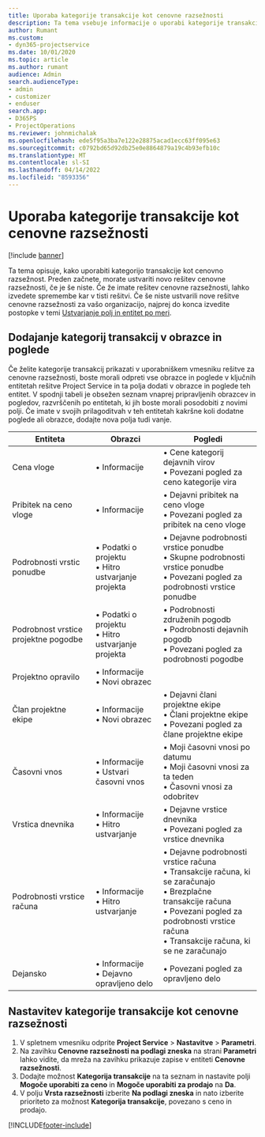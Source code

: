 ```yaml
---
title: Uporaba kategorije transakcije kot cenovne razsežnosti
description: Ta tema vsebuje informacije o uporabi kategorije transakcije kot cenovne razsežnosti.
author: Rumant
ms.custom:
- dyn365-projectservice
ms.date: 10/01/2020
ms.topic: article
ms.author: rumant
audience: Admin
search.audienceType:
- admin
- customizer
- enduser
search.app:
- D365PS
- ProjectOperations
ms.reviewer: johnmichalak
ms.openlocfilehash: ede5f95a3ba7e122e28875acad1ecc63ff095e63
ms.sourcegitcommit: c0792bd65d92db25e0e8864879a19c4b93efb10c
ms.translationtype: MT
ms.contentlocale: sl-SI
ms.lasthandoff: 04/14/2022
ms.locfileid: "8593356"
---
```

# <a name="use-transaction-category-as-a-pricing-dimension"></a>Uporaba kategorije transakcije kot cenovne razsežnosti

[!include [banner](../includes/psa-now-project-operations.md)]

Ta tema opisuje, kako uporabiti kategorijo transakcije kot cenovno razsežnost. Preden začnete, morate ustvariti novo rešitev cenovne razsežnosti, če je še niste. Če že imate rešitev cenovne razsežnosti, lahko izvedete spremembe kar v tisti rešitvi. Če še niste ustvarili nove rešitve cenovne razsežnosti za vašo organizacijo, najprej do konca izvedite postopke v temi [Ustvarjanje polj in entitet po meri](create-custom-fields-entities.md).

## <a name="add-transaction-category-to-forms-and-views"></a>Dodajanje kategorij transakcij v obrazce in poglede
Če želite kategorije transakcij prikazati v uporabniškem vmesniku rešitve za cenovne razsežnosti, boste morali odpreti vse obrazce in poglede v ključnih entitetah rešitve Project Service in ta polja dodati v obrazce in poglede teh entitet.
V spodnji tabeli je obsežen seznam vnaprej pripravljenih obrazcev in pogledov, razvrščenih po entitetah, ki jih boste morali posodobiti z novimi polji. Če imate v svojih prilagoditvah v teh entitetah kakršne koli dodatne poglede ali obrazce, dodajte nova polja tudi vanje.

|  Entiteta        | Obrazci     |Pogledi        |
| ------------------------------|---------------------------------|----------------------------------|
|  Cena vloge|• Informacije |• Cene kategorij dejavnih virov<br> • Povezani pogled za ceno kategorije vira|
|  Pribitek na ceno vloge|• Informacije|• Dejavni pribitek na ceno vloge<br>• Povezani pogled za pribitek na ceno vloge|
|  Podrobnosti vrstic ponudbe|• Podatki o projektu<br>• Hitro ustvarjanje projekta|• Dejavne podrobnosti vrstice ponudbe<br>• Skupne podrobnosti vrstice ponudbe<br>• Povezani pogled za podrobnosti vrstice ponudbe|
|  Podrobnost vrstice projektne pogodbe|• Podatki o projektu<br>• Hitro ustvarjanje projekta|• Podrobnosti združenih pogodb<br>• Podrobnosti dejavnih pogodb<br>• Povezani pogled za podrobnosti pogodbe|
|  Projektno opravilo|• Informacije<br>• Novi obrazec||
|  Član projektne ekipe|• Informacije<br>• Novi obrazec|• Dejavni člani projektne ekipe<br>• Člani projektne ekipe<br>• Povezani pogled za člane projektne ekipe|
|  Časovni vnos|• Informacije<br>• Ustvari časovni vnos|• Moji časovni vnosi po datumu<br>• Moji časovni vnosi za ta teden<br>• Časovni vnosi za odobritev|
|  Vrstica dnevnika|• Informacije<br>• Hitro ustvarjanje|• Dejavne vrstice dnevnika<br>• Povezani pogled za vrstice dnevnika|
|  Podrobnosti vrstice računa|• Informacije<br>• Hitro ustvarjanje|• Dejavne podrobnosti vrstice računa<br>• Transakcije računa, ki se zaračunajo<br>• Brezplačne transakcije računa<br>• Povezani pogled za podrobnosti vrstice računa<br>• Transakcije računa, ki se ne zaračunajo|
|  Dejansko|• Informacije<br>• Dejavno opravljeno delo|• Povezani pogled za opravljeno delo|

## <a name="set-up-transaction-category-as-a-pricing-dimension"></a>Nastavitev kategorije transakcije kot cenovne razsežnosti

1. V spletnem vmesniku odprite **Project Service** > **Nastavitve** > **Parametri**. 
2. Na zavihku **Cenovne razsežnosti na podlagi zneska** na strani **Parametri** lahko vidite, da mreža na zavihku prikazuje zapise v entiteti **Cenovne razsežnosti**.
3. Dodajte možnost **Kategorija transakcije** na ta seznam in nastavite polji **Mogoče uporabiti za ceno** in **Mogoče uporabiti za prodajo** na **Da**.
4. V polju **Vrsta razsežnosti** izberite **Na podlagi zneska** in nato izberite prioriteto za možnost **Kategorija transakcije**, povezano s ceno in prodajo.


[!INCLUDE[footer-include](../includes/footer-banner.md)]
